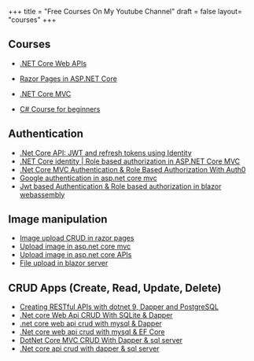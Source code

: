 +++
title = "Free Courses On My Youtube Channel"
draft = false
layout= "courses"
+++

## Courses

- [.NET Core Web APIs](https://youtu.be/0T8CAdx3sFs?si=FTMAsb1o-SlXwzG7)

- [Razor Pages in ASP.NET Core](https://youtu.be/QmoCAjYDYSI?si=HDxifyqRcrhffSIk)

- [.NET Core MVC](https://youtu.be/e2I7EzuCt1g?si=QvDu3SZzMysy4iUx)

- [C# Course for beginners](https://youtube.com/playlist?list=PLP8UhDwXI7f_1lze_yKyG-51rS9WNAgMG&si=hfk5wQM45_FRI1Pd)

## Authentication

- [.Net Core API: JWT and refresh tokens using Identity](https://youtu.be/EnHrfJO0gyE?si=j1l2eGO0YglkYtLw)
- [.NET Core identity | Role based authorization in ASP.NET Core MVC](https://youtu.be/xhCstGA9WVI)
- [.Net Core MVC Authentication & Role Based Authorization With Auth0](https://youtu.be/JxIhMgJKqqQ)
- [Google authentication in asp.net core mvc](https://youtu.be/gq1zNiKWCP4)
- [Jwt based Authentication & Role based authorization in blazor webassembly](https://youtu.be/Y6EbAPiN7gs)

## Image manipulation

- [Image upload CRUD in razor pages](https://youtu.be/i7dQZiiANKA)
- [Upload image in asp.net core mvc](https://youtu.be/tkk_HxtaqsE)
- [Upload image in asp.net core APIs](https://youtu.be/zADLald4nUw)
- [File upload in blazor server](https://youtu.be/ns9-7EffTuU)

## CRUD Apps (Create, Read, Update, Delete)

- [Creating RESTful APIs with dotnet 9, Dapper and PostgreSQL](https://youtu.be/w-cicwms-es)
- [.Net core Web Api CRUD With SQLite & Dapper](https://youtu.be/JDHaeDlNqOI)
- [.net core web api crud with mysql & Dapper](https://youtu.be/iceJBFcWuM4)
- [.Net core web api crud with mysql & EF Core](https://youtu.be/zJ4SZNKLAog)
- [DotNet Core MVC CRUD With Dapper & sql server](https://youtu.be/-JDuV5d05Qc)
- [.Net core api crud with dapper & sql server](https://youtu.be/Y6EbAPiN7gs)
